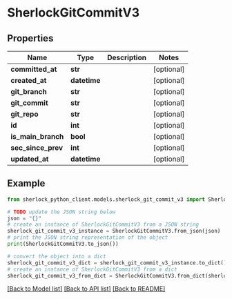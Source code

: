 # SherlockGitCommitV3


## Properties

Name | Type | Description | Notes
------------ | ------------- | ------------- | -------------
**committed_at** | **str** |  | [optional] 
**created_at** | **datetime** |  | [optional] 
**git_branch** | **str** |  | [optional] 
**git_commit** | **str** |  | [optional] 
**git_repo** | **str** |  | [optional] 
**id** | **int** |  | [optional] 
**is_main_branch** | **bool** |  | [optional] 
**sec_since_prev** | **int** |  | [optional] 
**updated_at** | **datetime** |  | [optional] 

## Example

```python
from sherlock_python_client.models.sherlock_git_commit_v3 import SherlockGitCommitV3

# TODO update the JSON string below
json = "{}"
# create an instance of SherlockGitCommitV3 from a JSON string
sherlock_git_commit_v3_instance = SherlockGitCommitV3.from_json(json)
# print the JSON string representation of the object
print(SherlockGitCommitV3.to_json())

# convert the object into a dict
sherlock_git_commit_v3_dict = sherlock_git_commit_v3_instance.to_dict()
# create an instance of SherlockGitCommitV3 from a dict
sherlock_git_commit_v3_from_dict = SherlockGitCommitV3.from_dict(sherlock_git_commit_v3_dict)
```
[[Back to Model list]](../README.md#documentation-for-models) [[Back to API list]](../README.md#documentation-for-api-endpoints) [[Back to README]](../README.md)


